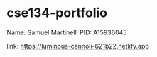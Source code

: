 # cse134-portfolio

Name: Samuel Martinelli
PID: A15936045

link: https://luminous-cannoli-621b22.netlify.app


